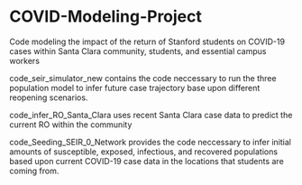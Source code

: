 # COVID-Modeling-Project
Code modeling the impact of the return of Stanford students on COVID-19 cases within Santa Clara community, students, and essential campus workers

code_seir_simulator_new contains the code neccessary to run the three population model to infer future case trajectory base upon different reopening scenarios.

code_infer_RO_Santa_Clara uses recent Santa Clara case data to predict the current RO within the community

code_Seeding_SEIR_0_Network provides the code neccessary to infer initial amounts of susceptible, exposed, infectious, and recovered populations based upon current COVID-19 case data in the locations that students are coming from.

